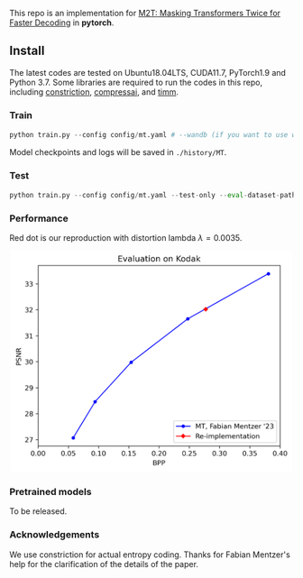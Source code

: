 This repo is an implementation for [M2T: Masking Transformers Twice for Faster Decoding](https://openaccess.thecvf.com/content/ICCV2023/html/Mentzer_M2T_Masking_Transformers_Twice_for_Faster_Decoding_ICCV_2023_paper.html) in **pytorch**.

## Install

The latest codes are tested on Ubuntu18.04LTS, CUDA11.7, PyTorch1.9 and Python 3.7.
Some libraries are required to run the codes in this repo, including [constriction](https://bamler-lab.github.io/constriction/), [compressai](https://github.com/InterDigitalInc/CompressAI), and [timm](https://timm.fast.ai/).

### Train
```python
python train.py --config config/mt.yaml # --wandb (if you want to use wandb)
```
Model checkpoints and logs will be saved in `./history/MT`.

### Test
```python
python train.py --config config/mt.yaml --test-only --eval-dataset-path: 'path_to_kodak'
```
### Performance
Red dot is our reproduction with distortion lambda $\lambda=0.0035$.
<p align='center'>
    <img src="results/mt_rd.png" width="500" center>
</p>

### Pretrained models
To be released.

### Acknowledgements
We use constriction for actual entropy coding. Thanks for Fabian Mentzer's help for the clarification of the details of the paper.
